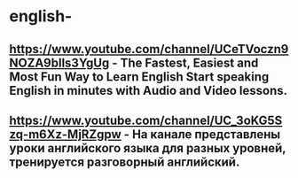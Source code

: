 # english-

## https://www.youtube.com/channel/UCeTVoczn9NOZA9blls3YgUg - The Fastest, Easiest and Most Fun Way to Learn English Start speaking English in minutes with Audio and Video lessons.

## https://www.youtube.com/channel/UC_3oKG5Szq-m6Xz-MjRZgpw - На канале представлены уроки английского языка для разных уровней, тренируется разговорный английский.
